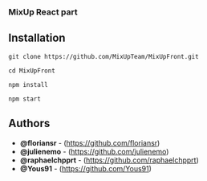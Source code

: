 ### MixUp React part

## Installation

```
git clone https://github.com/MixUpTeam/MixUpFront.git
```

```
cd MixUpFront
```

```
npm install
```

```
npm start
```

## Authors

-   **@floriansr** - (https://github.com/floriansr)
-   **@julienemo** - (https://github.com/julienemo)
-   **@raphaelchpprt**  - (https://github.com/raphaelchpprt)
-   **@Yous91**  - (https://github.com/Yous91)